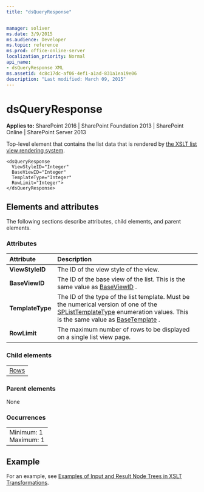 ```yaml
---
title: "dsQueryResponse"


manager: soliver
ms.date: 3/9/2015
ms.audience: Developer
ms.topic: reference
ms.prod: office-online-server
localization_priority: Normal
api_name:
- dsQueryResponse XML
ms.assetid: 4c8c17dc-af06-4ef1-a1ad-831a1ea19e06
description: "Last modified: March 09, 2015"
---
```


# dsQueryResponse

 
  
 **Applies to:** SharePoint 2016 | SharePoint Foundation 2013 | SharePoint Online | SharePoint Server 2013
  
Top-level element that contains the list data that is rendered by [the XSLT list view rendering system](http://msdn.microsoft.com/library/7c1e0b6f-f53f-4379-a2b3-fbbaf2e00593%28Office.15%29.aspx).
  
```
<dsQueryResponse 
  ViewStyleID="Integer" 
  BaseViewID="Integer" 
  TemplateType="Integer" 
  RowLimit="Integer">
</dsQueryResponse>
```

## Elements and attributes

The following sections describe attributes, child elements, and parent elements.

### Attributes

|**Attribute**|**Description**|
|:-----|:-----|
|**ViewStyleID** <br/> |The ID of the view style of the view.  <br/> |
|**BaseViewID** <br/> |The ID of the base view of the list. This is the same value as [BaseViewID](https://msdn.microsoft.com/library/Microsoft.SharePoint.SPView.BaseViewID.aspx) .  <br/> |
|**TemplateType** <br/> |The ID of the type of the list template. Must be the numerical version of one of the [SPListTemplateType](https://msdn.microsoft.com/library/Microsoft.SharePoint.SPListTemplateType.aspx) enumeration values. This is the same value as [BaseTemplate](https://msdn.microsoft.com/library/Microsoft.SharePoint.SPList.BaseTemplate.aspx) .  <br/> |
|**RowLimit** <br/> |The maximum number of rows to be displayed on a single list view page.  <br/> |
   
### Child elements

||
|:-----|
|[Rows](rows-dsqueryresponse.md)|
   
### Parent elements

None
  
### Occurrences

||
|:-----|
|Minimum: 1  <br/> Maximum: 1  <br/> |
   
## Example

For an example, see [Examples of Input and Result Node Trees in XSLT Transformations](http://msdn.microsoft.com/library/cbe88144-25ac-4cd2-8f2a-50e8c271c6ae%28Office.15%29.aspx).
  

